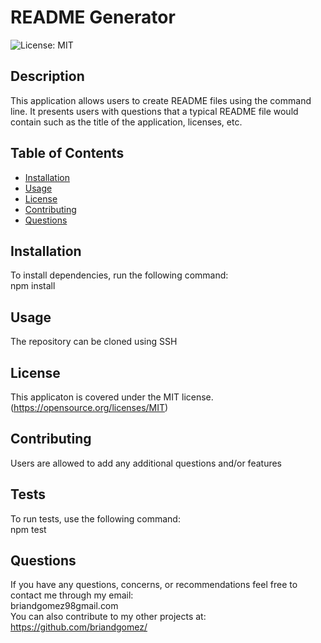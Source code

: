 
  # README Generator
  ![License: MIT](https://img.shields.io/badge/License-MIT-yellow.svg)
  ## Description 
  This application allows users to create README files using the command line. It presents users with questions that a typical README file would contain such as the title of the application, licenses, etc.
  ## Table of Contents
  * [Installation](#installation)
  * [Usage](#usage)
  * [License](#license)
  * [Contributing](#contributing)
  * [Questions](#questions)
  ## Installation
  To install dependencies, run the following command:
  <br/>
  npm install
  ## Usage
  The repository can be cloned using SSH
  ## License
  This applicaton is covered under the MIT license.
  <br/>
  (https://opensource.org/licenses/MIT)
  ## Contributing
  Users are allowed to add any additional questions and/or features
  ## Tests
  To run tests, use the following command:
  <br/>
  npm test
  ## Questions
  If you have any questions, concerns, or recommendations feel free to contact me through my email:
  <br />
  briandgomez98gmail.com
  <br/>
  You can also contribute to my other projects at:
  <br/>
  https://github.com/briandgomez/
